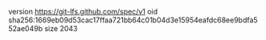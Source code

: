 version https://git-lfs.github.com/spec/v1
oid sha256:1669eb09d53cac17ffaa721bb64c01b04d3e15954eafdc68ee9bdfa552ae049b
size 2043
